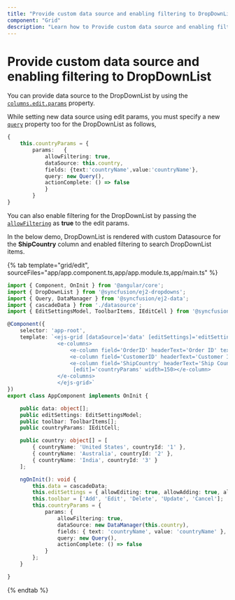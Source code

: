```yaml
---
title: "Provide custom data source and enabling filtering to DropDownList"
component: "Grid"
description: "Learn how to Provide custom data source and enabling filtering to DropDownList."
---
```


# Provide custom data source and enabling filtering to DropDownList

You can provide data source to the DropDownList by using the [`columns.edit.params`](../../api/grid/column/#edit) property.

While setting new data source using edit params, you must specify a new [`query`](../../api/drop-down-list#query) property too for the DropDownList as follows,

```typescript
{
    this.countryParams = {
        params:   {
            allowFiltering: true,
            dataSource: this.country,
            fields: {text:'countryName',value:'countryName'},
            query: new Query(),
            actionComplete: () => false
            }
        }
}

```

You can also enable filtering for the DropDownList by passing the [`allowFiltering`](../../api/drop-down-list#allowfiltering) as **true** to the edit params.

In the below demo, DropDownList is rendered with custom Datasource for the **ShipCountry** column and enabled filtering to search DropDownList items.

{% tab template="grid/edit", sourceFiles="app/app.component.ts,app/app.module.ts,app/main.ts" %}

```typescript
import { Component, OnInit } from '@angular/core';
import { DropDownList } from '@syncfusion/ej2-dropdowns';
import { Query, DataManager } from '@syncfusion/ej2-data';
import { cascadeData } from './datasource';
import { EditSettingsModel, ToolbarItems, IEditCell } from '@syncfusion/ej2-angular-grids';

@Component({
    selector: 'app-root',
    template: `<ejs-grid [dataSource]='data' [editSettings]='editSettings' [toolbar]='toolbar' height='273px'>
                <e-columns>
                    <e-column field='OrderID' headerText='Order ID' textAlign='Right' isPrimaryKey='true' width=100></e-column>
                    <e-column field='CustomerID' headerText='Customer ID' width=120></e-column>
                    <e-column field='ShipCountry' headerText='Ship Country' editType= 'dropdownedit'
                     [edit]='countryParams' width=150></e-column>
                </e-columns>
                </ejs-grid>`
})
export class AppComponent implements OnInit {

    public data: object[];
    public editSettings: EditSettingsModel;
    public toolbar: ToolbarItems[];
    public countryParams: IEditCell;

    public country: object[] = [
        { countryName: 'United States', countryId: '1' },
        { countryName: 'Australia', countryId: '2' },
        { countryName: 'India', countryId: '3' }
    ];

    ngOnInit(): void {
        this.data = cascadeData;
        this.editSettings = { allowEditing: true, allowAdding: true, allowDeleting: true };
        this.toolbar = ['Add', 'Edit', 'Delete', 'Update', 'Cancel'];
        this.countryParams = {
            params: {
                allowFiltering: true,
                dataSource: new DataManager(this.country),
                fields: { text: 'countryName', value: 'countryName' },
                query: new Query(),
                actionComplete: () => false
            }
        };
    }

}

```

{% endtab %}
